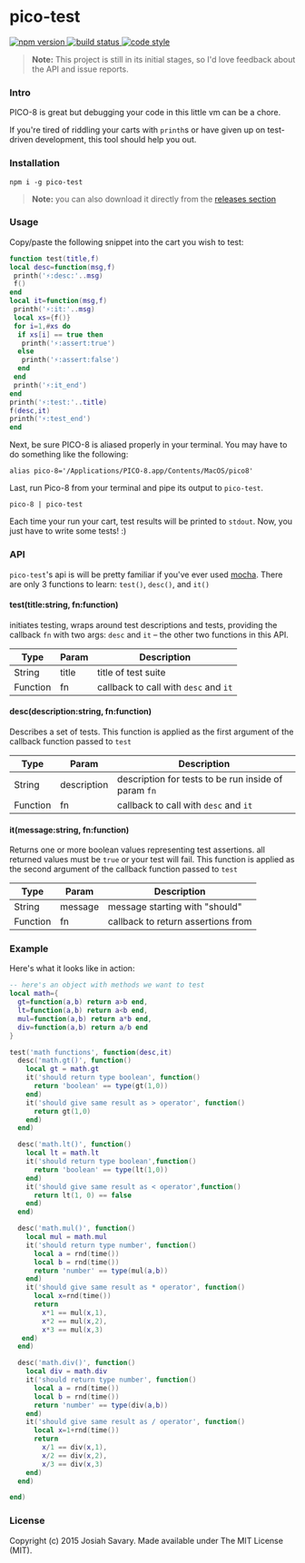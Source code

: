 # pico-test

<p>
  <a href="https://www.npmjs.com/package/pico-test">
    <img alt="npm version" src="https://img.shields.io/npm/v/pico-test.svg" />
  </a>
  <a href="https://travis-ci.org/jozanza/pico-test">
    <img alt="build status" src="https://travis-ci.org/jozanza/pico-test.svg" />
  </a>
  <a href="http://standardjs.com/">
    <img alt="code style"  src="https://img.shields.io/badge/code%20style-standard-brightgreen.svg" />
  </a>
</p>

> **Note:** This project is still in its initial stages, so I'd love feedback about the API and issue reports.

### Intro

PICO-8 is great but debugging your code in this little vm can be a chore.  

If you're tired of riddling your carts with `printh`s or have given up on test-driven development, this tool should help you out.

### Installation

    npm i -g pico-test

> **Note:** you can also download it directly from the [releases section](https://github.com/jozanza/pico-test/releases)

### Usage

Copy/paste the following snippet into the cart you wish to test:

```lua
function test(title,f)
local desc=function(msg,f)
 printh('⚡:desc:'..msg)
 f()
end
local it=function(msg,f)
 printh('⚡:it:'..msg)
 local xs={f()}
 for i=1,#xs do
  if xs[i] == true then
   printh('⚡:assert:true')
  else
   printh('⚡:assert:false')
  end
 end
 printh('⚡:it_end')
end
printh('⚡:test:'..title)
f(desc,it)
printh('⚡:test_end')
end
```

Next, be sure PICO-8 is aliased properly in your terminal. You may have to do something like the following:

    alias pico-8='/Applications/PICO-8.app/Contents/MacOS/pico8'

Last, run Pico-8 from your terminal and pipe its output to `pico-test`.

    pico-8 | pico-test

Each time your run your cart, test results will be printed to `stdout`. Now, you just have to write some tests! :)

### API

`pico-test`'s api is will be pretty familiar if you've ever used [mocha](https://mochajs.org/). There are only 3 functions to learn: `test()`, `desc()`, and `it()`

#### test(title:string, fn:function)

initiates testing, wraps around test descriptions and tests, providing the callback `fn` with two args: `desc` and `it` – the other two functions in this API.

| Type     | Param | Description |
|----------|-------|-------------|
| String   | title | title of test suite
| Function | fn    | callback to call with `desc` and `it`

#### desc(description:string, fn:function)

Describes a set of tests. This function is applied as the first argument of the callback function passed to `test`

| Type     | Param       | Description |
|----------|-------------|-------------|
| String   | description | description for tests to be run inside of param `fn`
| Function | fn          | callback to call with `desc` and `it`


#### it(message:string, fn:function)

Returns one or more boolean values representing test assertions. all returned values must be `true` or your test will fail. This function is applied as the second argument of the callback function passed to `test`

| Type     | Param   | Description |
|----------|---------|-------------|
| String   | message | message starting with "should"
| Function | fn      | callback to return assertions from


### Example

Here's what it looks like in action:

```lua
-- here's an object with methods we want to test
local math={
  gt=function(a,b) return a>b end,
  lt=function(a,b) return a<b end,
  mul=function(a,b) return a*b end,
  div=function(a,b) return a/b end
}

test('math functions', function(desc,it)
  desc('math.gt()', function()
    local gt = math.gt
    it('should return type boolean', function()
      return 'boolean' == type(gt(1,0))
    end)
    it('should give same result as > operator', function()
      return gt(1,0)
    end)
  end)

  desc('math.lt()', function()
    local lt = math.lt
    it('should return type boolean',function()
      return 'boolean' == type(lt(1,0))
    end)
    it('should give same result as < operator',function()
      return lt(1, 0) == false
    end)
  end)

  desc('math.mul()', function()
    local mul = math.mul
    it('should return type number', function()
      local a = rnd(time())
      local b = rnd(time())
      return 'number' == type(mul(a,b))
    end)
    it('should give same result as * operator', function()
      local x=rnd(time())
      return
        x*1 == mul(x,1),
        x*2 == mul(x,2),
        x*3 == mul(x,3)
   end)
  end)

  desc('math.div()', function()
    local div = math.div
    it('should return type number', function()
      local a = rnd(time())
      local b = rnd(time())
      return 'number' == type(div(a,b))
    end)
    it('should give same result as / operator', function()
      local x=1+rnd(time())
      return
        x/1 == div(x,1),
        x/2 == div(x,2),
        x/3 == div(x,3)
    end)
  end)

end)
```

### License

Copyright (c) 2015 Josiah Savary. Made available under The MIT License (MIT).
